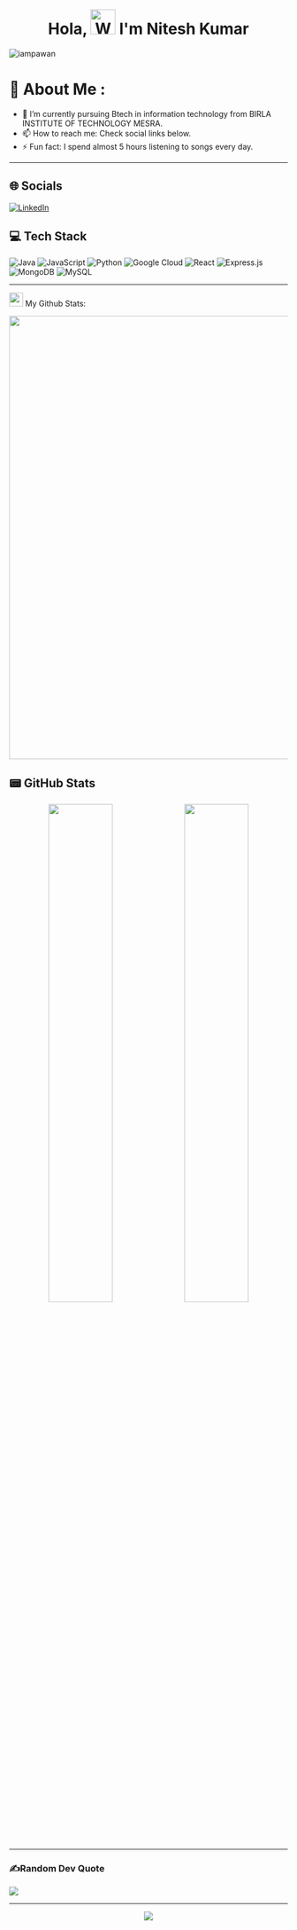 <h1 align="center"> Hola, <img src="https://raw.githubusercontent.com/nixin72/nixin72/master/wave.gif" 
         alt="Waving hand animated gif"
         height="45"
         width="45" /> I'm Nitesh Kumar</h1>

<p align="left"> <img src="https://komarev.com/ghpvc/?username=iampawan&label=Views&color=blue&style=plastic&style=for-the-badge" alt="iampawan" /> </p>

# 💫 About Me :
- 🔭 I’m currently pursuing Btech in information technology from BIRLA INSTITUTE OF TECHNOLOGY MESRA.
- 📫 How to reach me: Check social links below.
- ⚡ Fun fact: I spend almost 5 hours listening to songs every day.

<hr>

## 🌐 Socials
[![LinkedIn](https://img.shields.io/badge/LinkedIn-0077B5?style=for-the-badge&logo=linkedin&logoColor=white)](https://www.linkedin.com/in/nitesh-kumar-134534221/)

## 💻 Tech Stack
![Java](https://img.shields.io/badge/java-%23ED8B00.svg?style=for-the-badge&logo=java&logoColor=white) ![JavaScript](https://img.shields.io/badge/javascript-%23323330.svg?style=for-the-badge&logo=javascript&logoColor=%23F7DF1E) ![Python](https://img.shields.io/badge/python-3670A0?style=for-the-badge&logo=python&logoColor=ffdd54) ![Google Cloud](https://img.shields.io/badge/Google%20Cloud-%234285F4.svg?style=for-the-badge&logo=google-cloud&logoColor=white) ![React](https://img.shields.io/badge/react-%2320232a.svg?style=for-the-badge&logo=react&logoColor=%2361DAFB) ![Express.js](https://img.shields.io/badge/express.js-%23404d59.svg?style=for-the-badge&logo=express&logoColor=%2361DAFB) ![MongoDB](https://img.shields.io/badge/MongoDB-%234ea94b.svg?style=for-the-badge&logo=mongodb&logoColor=white) ![MySQL](https://img.shields.io/badge/mysql-%2300f.svg?style=for-the-badge&logo=mysql&logoColor=white) 

<hr>
<img src='./assets/github-wavy.gif' width='25px'> My Github Stats:
<br/>
<p align="center">
  
<!-- Github Stats + Streaks -->
  <img src = "https://activity-graph.herokuapp.com/graph?username=nitesh404&theme=react-dark&hide_border=true&area=true" width = 800>
  
</p>

## 📟 GitHub Stats
<p align="center">
	<img width="48%" src="https://github-readme-stats.vercel.app/api?username=nitesh404&show_icons=true&theme=dark" />
	<img width="48%" src="https://github-readme-streak-stats.herokuapp.com/?user=nitesh404&theme=dark" />
</p>

<hr>

### ✍️Random Dev Quote
![](https://quotes-github-readme.vercel.app/api?type=horizontal&theme=dark)
<div align="center">


---
[![](https://visitcount.itsvg.in/api?id=iampawan&icon=0&color=1)](https://visitcount.itsvg.in)
</div>

